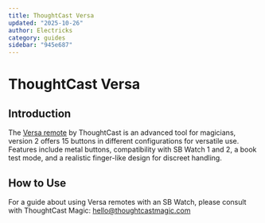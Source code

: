 ```yaml
---
title: ThoughtCast Versa
updated: "2025-10-26"
author: Electricks
category: guides
sidebar: "945e687"
---
```


# ThoughtCast Versa

## Introduction

The [Versa remote](https://www.thoughtcastmagic.com/versa) by ThoughtCast is an advanced tool for magicians, version 2 offers 15 buttons in different configurations for versatile use. Features include metal buttons, compatibility with SB Watch 1 and 2, a book test mode, and a realistic finger-like design for discreet handling.

## How to Use

For a guide about using Versa remotes with an SB Watch, please consult with ThoughtCast Magic: hello@thoughtcastmagic.com